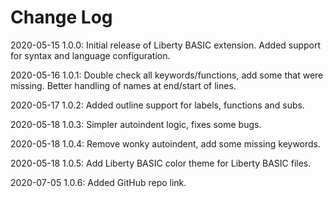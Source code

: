# Change Log

2020-05-15 1.0.0: Initial release of Liberty BASIC extension. Added support for syntax and language configuration.

2020-05-16 1.0.1: Double check all keywords/functions, add some that were missing. Better handling of names at end/start of lines.

2020-05-17 1.0.2: Added outline support for labels, functions and subs.

2020-05-18 1.0.3: Simpler autoindent logic, fixes some bugs.

2020-05-18 1.0.4: Remove wonky autoindent, add some missing keywords.

2020-05-18 1.0.5: Add Liberty BASIC color theme for Liberty BASIC files.

2020-07-05 1.0.6: Added GitHub repo link.
